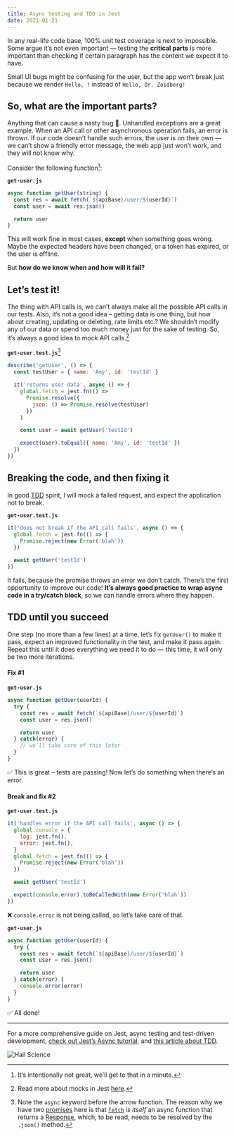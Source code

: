 ```yaml
---
title: Async testing and TDD in Jest
date: 2021-01-21
---
```


In any real-life code base, 100% unit test coverage is next to impossible. Some argue it’s not even important — testing the **critical parts** is more important than checking if certain paragraph has the content we expect it to have.

Small UI bugs might be confusing for the user, but the app won’t break just because we render `Hello, !` instead of `Hello, Dr. Zoidberg!`

## So, what are the important parts?

Anything that can cause a nasty bug 🦟. Unhandled exceptions are a great example. When an API call or other asynchronous operation fails, an error is thrown. If our code doesn’t handle such errors, the user is on their own — we can’t show a friendly error message, the web app just won’t work, and they will not know why.

Consider the following function[^1]:

**`get-user.js`**
```js
async function getUser(string) {
  const res = await fetch(`${apiBase}/user/${userId}`)
  const user = await res.json()

  return user
}
```

This will work fine in most cases, **except** when something goes wrong. Maybe the expected headers have been changed, or a token has expired, or the user is offline.

But **how do we know when and how will it fail?** 

## Let’s test it!

The thing with API calls is, we can’t always make all the possible API calls in our tests. Also, it’s not a good idea – getting data is one thing, but how about creating, updating or deleting, rate limits etc.? We shouldn’t modify any of our data or spend too much money just for the sake of testing. So, it’s always a good idea to mock API calls.[^2]

**`get-user.test.js`**[^3]
```js
describe('getUser', () => {
  const testUser = { name: 'Amy', id: 'testId' }

  it('returns user data', async () => {
    global.fetch = jest.fn(() =>
      Promise.resolve({
        json: () => Promise.resolve(testUser)
      })
    )

    const user = await getUser('testId')

    expect(user).toEqual({ name: 'Amy', id: 'testId' })
  })
})
```

## Breaking the code, and then fixing it

In good [TDD](https://en.wikipedia.org/wiki/Test-driven_development) spirit, I will mock a failed request, and expect the application not to break.

**`get-user.test.js`**
```js
it('does not break if the API call fails', async () => {
  global.fetch = jest.fn(() => {
    Promise.reject(new Error('blah'))
  })

  await getUser('testId')
})
```

It fails, because the promise throws an error we don’t catch. There’s the first opportunity to improve our code! **It’s always good practice to wrap async code in a try/catch block**, so we can handle errors where they happen.

## TDD until you succeed

One step (no more than a few lines) at a time, let’s fix `getUser()` to make it pass, expect an improved functionality in the test, and make it pass again. Repeat this until it does everything we need it to do — this time, it will only be two more iterations.

#### Fix #1

**`get-user.js`**
```js
async function getUser(userId) {
  try {
    const res = await fetch(`${apiBase}/user/${userId}`)
    const user = res.json()

    return user
  } catch(error) {
    // we’ll take care of this later
  }
}
```

✅ This is great – tests are passing! Now let’s do something when there’s an error.

#### Break and fix #2

**`get-user.test.js`**
```js
it('handles error if the API call fails', async () => {
  global.console = {
    log: jest.fn(),
    error: jest.fn(),
  }
  global.fetch = jest.fn(() => {
    Promise.reject(new Error('blah'))
  })

  await getUser('testId')

  expect(console.error).toBeCalledWith(new Error('blah'))
})
```

❌ `console.error` is not being called, so let’s take care of that.

**`get-user.js`**
```js
async function getUser(userId) {
  try {
    const res = await fetch(`${apiBase}/user/${userId}`)
    const user = res.json()

    return user
  } catch(error) {
    console.error(error)
  }
}
```

✅ All done!

---

For a more comprehensive guide on Jest, async testing and test-driven development, [check out Jest’s Async tutorial](https://jestjs.io/docs/en/tutorial-async), and [this article about TDD](https://www.freecodecamp.org/news/test-driven-development-what-it-is-and-what-it-is-not-41fa6bca02a2/).

![Hail Science](https://media.giphy.com/media/rAZEnOu0KHQK4/giphy.gif)

[^1]: It’s intentionally not great, we’ll get to that in a minute.

[^2]: Read more about mocks in Jest [here](https://jestjs.io/docs/en/mock-functions.html).

[^3]: Note the `async` keyword before the arrow function. The reason why we have two [promises](https://developer.mozilla.org/en-US/docs/Web/JavaScript/Reference/Global_Objects/Promise) here is that [`fetch`](https://developer.mozilla.org/en-US/docs/Web/API/Fetch_API) _is itself_ an async function that returns a [Response](https://developer.mozilla.org/en-US/docs/Web/API/Response), which, to be read, needs to be resolved by the `.json()` method.
